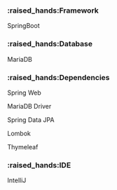 


<h3>:raised_hands:Framework</h3>
<p>SpringBoot</p>


<h3>:raised_hands:Database</h3>
<p>MariaDB</p>


<h3>:raised_hands:Dependencies</h3>
<p>Spring Web</p>
<p>MariaDB Driver</p>
<p>Spring Data JPA</p>
<p>Lombok</p>
<p>Thymeleaf</p>

<h3>:raised_hands:IDE</h3>
<p>IntelliJ</p>

